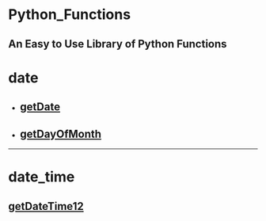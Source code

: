 # Python_Functions
An Easy to Use Library of Python Functions
----  

# date
* ## [getDate](date/getDate.py)
* ## [getDayOfMonth](date/getDayOfMonth.py)

----

# date_time
## [getDateTime12](date_time/getDateTime12.py)

